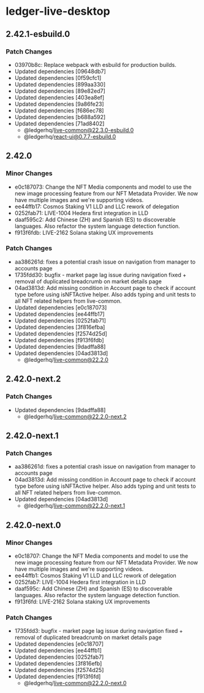 # ledger-live-desktop

## 2.42.1-esbuild.0

### Patch Changes

- 03970b8c: Replace webpack with esbuild for production builds.
- Updated dependencies [09648db7]
- Updated dependencies [0f59cfc1]
- Updated dependencies [899aa330]
- Updated dependencies [89e82ed7]
- Updated dependencies [403ea8ef]
- Updated dependencies [9a86fe23]
- Updated dependencies [f686ec78]
- Updated dependencies [b688a592]
- Updated dependencies [71ad8402]
  - @ledgerhq/live-common@22.3.0-esbuild.0
  - @ledgerhq/react-ui@0.7.7-esbuild.0

## 2.42.0

### Minor Changes

- e0c187073: Change the NFT Media components and model to use the new image processing feature from our NFT Metadata Provider. We now have multiple images and we're supporting videos.
- ee44ffb17: Cosmos Staking V1 LLD and LLC rework of delegation
- 0252fab71: LIVE-1004 Hedera first integration in LLD
- daaf595c2: Add Chinese (ZH) and Spanish (ES) to discoverable languages. Also refactor the system language detection function.
- f913f6fdb: LIVE-2162 Solana staking UX improvements

### Patch Changes

- aa386261d: fixes a potential crash issue on navigation from manager to accounts page
- 1735fdd30: bugfix - market page lag issue during navigation fixed + removal of duplicated breadcrumb on market details page
- 04ad3813d: Add missing condition in Account page to check if account type before using isNFTActive helper. Also adds typing and unit tests to all NFT related helpers from live-common.
- Updated dependencies [e0c187073]
- Updated dependencies [ee44ffb17]
- Updated dependencies [0252fab71]
- Updated dependencies [3f816efba]
- Updated dependencies [f2574d25d]
- Updated dependencies [f913f6fdb]
- Updated dependencies [9dadffa88]
- Updated dependencies [04ad3813d]
  - @ledgerhq/live-common@22.2.0

## 2.42.0-next.2

### Patch Changes

- Updated dependencies [9dadffa88]
  - @ledgerhq/live-common@22.2.0-next.2

## 2.42.0-next.1

### Patch Changes

- aa386261d: fixes a potential crash issue on navigation from manager to accounts page
- 04ad3813d: Add missing condition in Account page to check if account type before using isNFTActive helper. Also adds typing and unit tests to all NFT related helpers from live-common.
- Updated dependencies [04ad3813d]
  - @ledgerhq/live-common@22.2.0-next.1

## 2.42.0-next.0

### Minor Changes

- e0c18707: Change the NFT Media components and model to use the new image processing feature from our NFT Metadata Provider. We now have multiple images and we're supporting videos.
- ee44ffb1: Cosmos Staking V1 LLD and LLC rework of delegation
- 0252fab7: LIVE-1004 Hedera first integration in LLD
- daaf595c: Add Chinese (ZH) and Spanish (ES) to discoverable languages. Also refactor the system language detection function.
- f913f6fd: LIVE-2162 Solana staking UX improvements

### Patch Changes

- 1735fdd3: bugfix - market page lag issue during navigation fixed + removal of duplicated breadcrumb on market details page
- Updated dependencies [e0c18707]
- Updated dependencies [ee44ffb1]
- Updated dependencies [0252fab7]
- Updated dependencies [3f816efb]
- Updated dependencies [f2574d25]
- Updated dependencies [f913f6fd]
  - @ledgerhq/live-common@22.2.0-next.0
